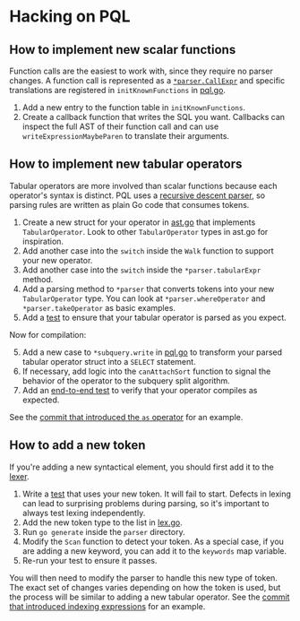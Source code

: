 # Hacking on PQL

## How to implement new scalar functions

Function calls are the easiest to work with,
since they require no parser changes.
A function call is represented as a [`*parser.CallExpr`][]
and specific translations are registered
in `initKnownFunctions` in [pql.go](pql.go).

1.  Add a new entry to the function table in `initKnownFunctions`.
2.  Create a callback function that writes the SQL you want.
    Callbacks can inspect the full AST of their function call
    and can use `writeExpressionMaybeParen` to translate their arguments.

[`*parser.CallExpr`]: https://pkg.go.dev/github.com/runreveal/pql/parser#CallExpr

## How to implement new tabular operators

Tabular operators are more involved than scalar functions
because each operator's syntax is distinct.
PQL uses a [recursive descent parser][],
so parsing rules are written as plain Go code that consumes tokens.

1.  Create a new struct for your operator in [ast.go](parser/ast.go)
    that implements `TabularOperator`.
    Look to other `TabularOperator` types in ast.go
    for inspiration.
2.  Add another case into the `switch` inside the `Walk` function
    to support your new operator.
3.  Add another case into the `switch` inside the `*parser.tabularExpr` method.
4.  Add a parsing method to `*parser`
    that converts tokens into your new `TabularOperator` type.
    You can look at `*parser.whereOperator` and `*parser.takeOperator`
    as basic examples.
5.  Add a [test](parser/parser_test.go)
    to ensure that your tabular operator is parsed as you expect.

Now for compilation:

5.  Add a new case to `*subquery.write` in [pql.go](pql.go)
    to transform your parsed tabular operator struct into a `SELECT` statement.
6.  If necessary, add logic into the `canAttachSort` function
    to signal the behavior of the operator to the subquery split algorithm.
7.  Add an [end-to-end test](testdata/Goldens/README.md)
    to verify that your operator compiles as expected.

See the [commit that introduced the `as` operator][2c1064abf] for an example.

[2c1064abf]: https://github.com/runreveal/pql/commit/2c1064abfc725159ca9752b3c140bd78a4373865
[recursive descent parser]: https://en.wikipedia.org/wiki/Recursive_descent_parser

## How to add a new token

If you're adding a new syntactical element, you should first add it to the [lexer](parser/lex.go).

1.  Write a [test](parser/lex_test.go) that uses your new token.
    It will fail to start.
    Defects in lexing can lead to surprising problems during parsing,
    so it's important to always test lexing independently.
2.  Add the new token type to the list in [lex.go](parser/lex.go).
3.  Run `go generate` inside the `parser` directory.
4.  Modify the `Scan` function to detect your token.
    As a special case, if you are adding a new keyword,
    you can add it to the `keywords` map variable.
5.  Re-run your test to ensure it passes.

You will then need to modify the parser to handle this new type of token.
The exact set of changes varies depending on how the token is used,
but the process will be similar to adding a new tabular operator.
See the [commit that introduced indexing expressions][304dbdfab] for an example.

[304dbdfab]: https://github.com/runreveal/pql/commit/304dbdfaba9efd3ee3c894ac4c2140619033d7b2
